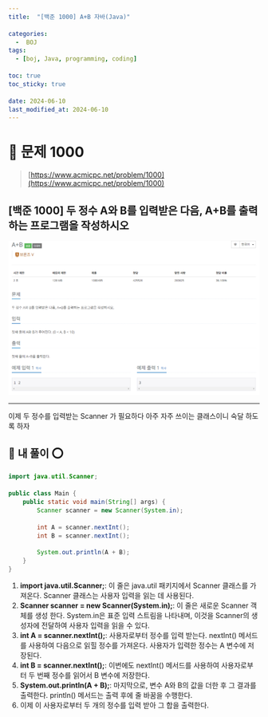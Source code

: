 ```yaml
---
title:  "[백준 1000] A+B 자바(Java)"

categories:
  -  BOJ
tags:
  - [boj, Java, programming, coding]

toc: true
toc_sticky: true

date: 2024-06-10
last_modified_at: 2024-06-10
---
```


# 🚀 문제 1000

> [https://www.acmicpc.net/problem/1000](https://www.acmicpc.net/problem/1000)


## [백준 1000] 두 정수 A와 B를 입력받은 다음, A+B를 출력하는 프로그램을 작성하시오

![백준 1000](/assets/images/boj1000.png)

---

이제 두 정수를 입력받는 Scanner 가 필요하다 아주 자주 쓰이는 클래스이니 숙달 하도록 하자

## 🚀 내 풀이 ⭕

```java
import java.util.Scanner;

public class Main {
    public static void main(String[] args) {
        Scanner scanner = new Scanner(System.in);
        
        int A = scanner.nextInt();
        int B = scanner.nextInt();
        
        System.out.println(A + B);
    }
}
```

1. **import java.util.Scanner;**: 이 줄은 java.util 패키지에서 Scanner 클래스를 가져온다. Scanner 클래스는 사용자 입력을 읽는 데 사용된다.
2. **Scanner scanner = new Scanner(System.in);**: 이 줄은 새로운 Scanner 객체를 생성 한다. System.in은 표준 입력 스트림을 나타내며, 이것을 Scanner의 생성자에 전달하여 사용자 입력을 읽을 수 있다.
3. **int A = scanner.nextInt();**: 사용자로부터 정수를 입력 받는다. nextInt() 메서드를 사용하여 다음으로 읽힐 정수를 가져온다. 사용자가 입력한 정수는 A 변수에 저장된다.
4. **int B = scanner.nextInt();**: 이번에도 nextInt() 메서드를 사용하여 사용자로부터 두 번째 정수를 읽어서 B 변수에 저장한다.
5. **System.out.println(A + B);**: 마지막으로, 변수 A와 B의 값을 더한 후 그 결과를 출력한다. println() 메서드는 출력 후에 줄 바꿈을 수행한다.
6. 이제 이 사용자로부터 두 개의 정수를 입력 받아 그 합을 출력한다.






